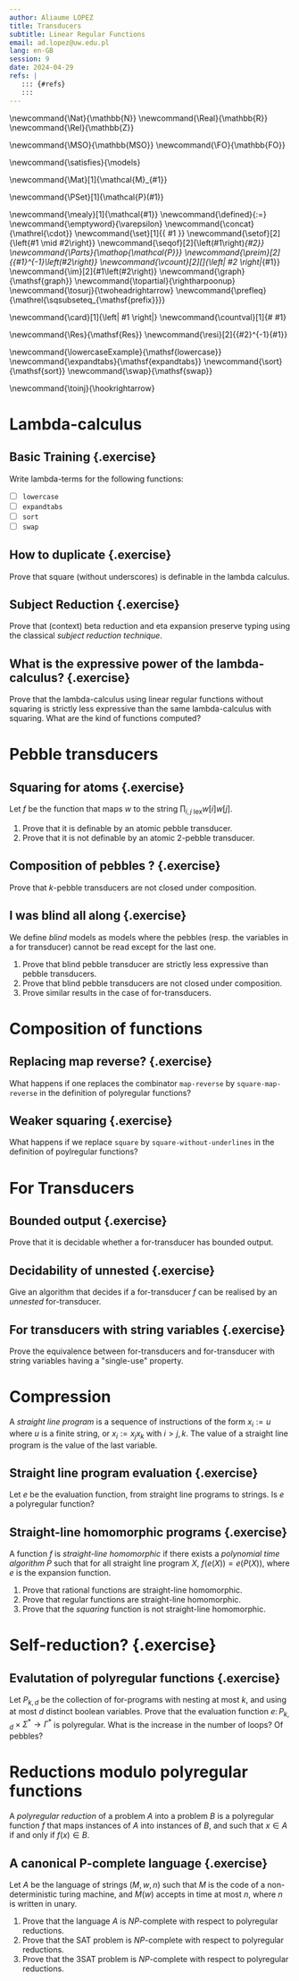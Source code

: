 ```yaml
---
author: Aliaume LOPEZ
title: Transducers
subtitle: Linear Regular Functions
email: ad.lopez@uw.edu.pl
lang: en-GB
session: 9
date: 2024-04-29
refs: |
   ::: {#refs}
   :::
---
```


<!-- These are the latex command used in this document --->
\newcommand{\Nat}{\mathbb{N}}
\newcommand{\Real}{\mathbb{R}}
\newcommand{\Rel}{\mathbb{Z}}

\newcommand{\MSO}{\mathbb{MSO}}
\newcommand{\FO}{\mathbb{FO}}

\newcommand{\satisfies}{\models}

\newcommand{\Mat}[1]{\mathcal{M}_{#1}}

\newcommand{\PSet}[1]{\mathcal{P}(#1)}

\newcommand{\mealy}[1]{\mathcal{#1}}
\newcommand{\defined}{:=}
\newcommand{\emptyword}{\varepsilon}
\newcommand{\concat}{\mathrel{\cdot}}
\newcommand{\set}[1]{\{ #1 \}}
\newcommand{\setof}[2]{\left\{#1 \mid #2\right\}}
\newcommand{\seqof}[2]{\left(#1\right)_{#2}}
\newcommand{\Parts}{\mathop{\mathcal{P}}}
\newcommand{\preim}[2]{{#1}^{-1}\left(#2\right)}
\newcommand{\vcount}[2][]{\left| #2 \right|_{#1}}
\newcommand{\im}[2]{#1\left(#2\right)}
\newcommand{\graph}{\mathsf{graph}}
\newcommand{\topartial}{\rightharpoonup}
\newcommand{\tosurj}{\twoheadrightarrow}
\newcommand{\prefleq}{\mathrel{\sqsubseteq_{\mathsf{prefix}}}}

\newcommand{\card}[1]{\left| #1 \right|}
\newcommand{\countval}[1]{\# #1}

\newcommand{\Res}{\mathsf{Res}}
\newcommand{\resi}[2]{{#2}^{-1}{#1}}

\newcommand{\lowercaseExample}{\mathsf{lowercase}}
\newcommand{\expandtabs}{\mathsf{expandtabs}}
\newcommand{\sort}{\mathsf{sort}}
\newcommand{\swap}{\mathsf{swap}}

\newcommand{\toinj}{\hookrightarrow}

# Lambda-calculus

## Basic Training {.exercise}

Write lambda-terms for the following functions:

- [ ] `lowercase`
- [ ] `expandtabs`
- [ ] `sort`
- [ ] `swap`

## How to duplicate {.exercise}

Prove that square (without underscores) is definable in the lambda calculus.

## Subject Reduction {.exercise}

Prove that (context) beta reduction and eta expansion preserve typing using the
classical *subject reduction technique*.

## What is the expressive power of the lambda-calculus? {.exercise}

Prove that the lambda-calculus using linear regular functions without squaring
is strictly less expressive than the same lambda-calculus with squaring.
What are the kind of functions computed?

# Pebble transducers

## Squaring for atoms {.exercise}

Let $f$ be the function that maps $w$ to the string $\prod_{i,j \text{ lex}}
w[i]w[j]$.

1. Prove that it is definable by an atomic pebble transducer.
2. Prove that it is not definable by an atomic $2$-pebble transducer.

## Composition of pebbles ? {.exercise}

Prove that $k$-pebble transducers are not closed under composition.


## I was blind all along {.exercise}

We define *blind* models as models where the pebbles (resp. the variables in a
for transducer) cannot be read except for the last one.

1. Prove that blind pebble transducer are strictly less expressive than
   pebble transducers.
2. Prove that blind pebble transducers are not closed under composition.
3. Prove similar results in the case of for-transducers.

# Composition of functions

## Replacing map reverse? {.exercise}

What happens if one replaces the combinator `map-reverse`
by `square-map-reverse` in the definition of polyregular functions?

## Weaker squaring {.exercise}

What happens if we replace `square` by `square-without-underlines`
in the definition of poylregular functions?

# For Transducers 

## Bounded output {.exercise}

Prove that it is decidable whether a for-transducer has bounded
output.

## Decidability of unnested {.exercise}

Give an algorithm that decides if a for-transducer $f$
can be realised by an *unnested* for-transducer.

## For transducers with string variables {.exercise}

Prove the equivalence between for-transducers and for-transducer with string
variables having a "single-use" property.

# Compression

A *straight line program* is a sequence of instructions of the form $x_i := u$
where $u$ is a finite string, or $x_i := x_j x_k$ with $i > j,k$. The value of
a straight line program is the value of the last variable.

## Straight line program evaluation {.exercise}

Let $e$ be the evaluation function, from straight line programs to strings.
Is $e$ a polyregular function?

## Straight-line homomorphic programs {.exercise}

A function $f$ is *straight-line homomorphic* if there exists a *polynomial
time algorithm* $P$ such that for all straight line program $X$, $f(e(X)) =
e(P(X))$, where $e$ is the expansion function.

1. Prove that rational functions are straight-line homomorphic.
2. Prove that regular functions are straight-line homomorphic.
3. Prove that the *squaring* function is not straight-line homomorphic.

# Self-reduction? {.exercise}

## Evalutation of polyregular functions {.exercise}

Let $P_{k,d}$ be the collection of for-programs with nesting at most $k$, and
using at most $d$ distinct boolean variables. Prove that the evaluation
function $e \colon P_{k,d} \times \Sigma^* \to \Gamma^*$ is polyregular. What
is the increase in the number of loops? Of pebbles?

# Reductions modulo polyregular functions

A *polyregular reduction* of a problem $A$ into a problem $B$ is a polyregular
function $f$ that maps instances of $A$ into instances of $B$, and such that $x
\in A$  if and only if $f(x) \in B$. 

## A canonical P-complete language {.exercise}

Let $A$ be the language of strings $(M,w,n)$ such that $M$ is the code of a
non-deterministic turing machine, and $M(w)$ accepts in time at most $n$, where
$n$ is written in unary.

1. Prove that the language $A$ is $NP$-complete with respect to polyregular
   reductions.
2. Prove that the SAT problem is $NP$-complete with respect to polyregular
   reductions.
3. Prove that the 3SAT problem is $NP$-complete with respect to polyregular
   reductions.

